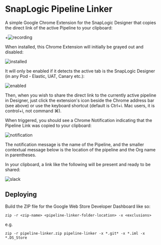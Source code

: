 # SnapLogic Pipeline Linker

A simple Google Chrome Extension for the SnapLogic Designer that copies the direct link of the active Pipeline to your clipboard:

+![recording](http://i.imgur.com/DYYmD8c.gif)

When installed, this Chrome Extension will initially be grayed out and disabled:

![installed](https://i.imgur.com/kXkKjBx.png)

It will only be enabled if it detects the active tab is the SnapLogic Designer (in any Pod - Elastic, UAT, Canary etc.):

![enabled](https://i.imgur.com/Ah7Inf1.png)

Then, when you wish to share the direct link to the currently active pipeline in Designer, just click the extension's icon beside the Chrome address bar (see above) or use the keyboard shortcut (default is Ctrl+i. Mac users, it is control+i, not command ⌘).

When triggered, you should see a Chrome Notification indicating that the Pipeline Link was copied to your clipboard:

![notification](https://i.imgur.com/MgAxTsE.png)

The notification message is the name of the Pipeline, and the smaller contextual message below is the location of the pipeline and the Org name in parentheses.

In your clipboard, a link like the following will be present and ready to be shared:

![slack](https://i.imgur.com/JUhGzN6.png)

## Deploying

Build the ZIP file for the Google Web Store Developer Dashboard like so:

`zip -r <zip-name> <pipeline-linker-folder-location> -x <exclusions>`

e.g.

`zip -r pipeline-linker.zip pipeline-linker -x *.git* -x *.iml -x *.DS_Store`
